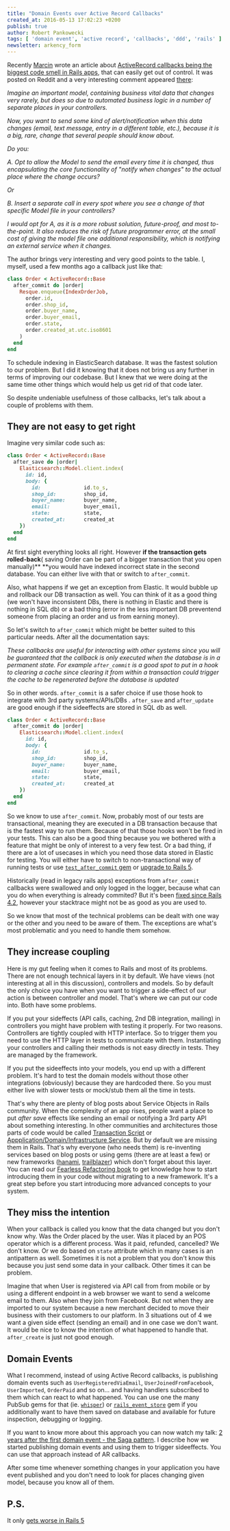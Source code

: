 ```yaml
---
title: "Domain Events over Active Record Callbacks"
created_at: 2016-05-13 17:02:23 +0200
publish: true
author: Robert Pankowecki
tags: [ 'domain event', 'active record', 'callbacks', 'ddd', 'rails' ]
newsletter: arkency_form
---
```


Recently [Marcin](https://twitter.com/killavus) wrote an article about [ActiveRecord callbacks being the biggest code smell in Rails apps](https://medium.com/planet-arkency/the-biggest-rails-code-smell-you-should-avoid-to-keep-your-app-healthy-a61fd75ab2d3#.q537fl3g5), that can easily get out of control. It was posted on Reddit and a very interesting comment appeared [there](https://www.reddit.com/r/ruby/comments/4hr125/the_biggest_rails_code_smell_you_should_avoid_to/):

<!-- more -->

_Imagine an important model, containing business vital data that changes very rarely, but does so due to automated business logic in a number of separate places in your controllers._

_Now, you want to send some kind of alert/notification when this data changes (email, text message, entry in a different table, etc.), because it is a big, rare, change that several people should know about._

_Do you:_

_A. Opt to allow the Model to send the email every time it is changed, thus encapsulating the core functionality of "notify when changes" to the actual place where the change occurs?_

_Or_

_B. Insert a separate call in every spot where you see a change of that specific Model file in your controllers?_

_I would opt for A, as it is a more robust solution, future-proof, and most to-the-point. It also reduces the risk of future programmer error, at the small cost of giving the model file one additional responsibility, which is notifying an external service when it changes._

  
The author brings very interesting and very good points to the table. I, myself, used a few months ago a callback just like that:

```ruby
class Order < ActiveRecord::Base  
  after_commit do |order|  
    Resque.enqueue(IndexOrderJob,  
      order.id,  
      order.shop_id,  
      order.buyer_name,  
      order.buyer_email,  
      order.state,  
      order.created_at.utc.iso8601  
    )  
  end  
end
```

To schedule indexing in ElasticSearch database. It was the fastest solution to our problem. But I did it knowing that it does not bring us any further in terms of improving our codebase. But I knew that we were doing at the same time other things which would help us get rid of that code later.

So despite undeniable usefulness of those callbacks, let's talk about a couple of problems with them.  

## They are not easy to get right

Imagine very similar code such as:

```ruby
class Order < ActiveRecord::Base  
  after_save do |order|  
    Elasticsearch::Model.client.index(  
      id: id,   
      body: {  
        id:              id.to_s,  
        shop_id:         shop_id,  
        buyer_name:      buyer_name,  
        email:           buyer_email,  
        state:           state,  
        created_at:      created_at  
    })  
  end  
end
```

At first sight everything looks all right. However **if the transaction gets rolled-back**( saving Order can be part of a bigger transaction that you open manually)** **you would have indexed incorrect state in the second database. You can either live with that or switch to `after_commit`.

Also, what happens if we get an exception from Elastic. It would bubble up and rollback our DB transaction as well. You can think of it as a good thing (we won't have inconsistent DBs, there is nothing in Elastic and there is nothing in SQL db) or a bad thing (error in the less important DB preventend someone from placing an order and us from earning money).

So let's switch to `after_commit` which might be better suited to this particular needs. After all the documentation says:

_These callbacks are useful for interacting with other systems since you will be guaranteed that the callback is only executed when the database is in a permanent state. For example `after_commit` is a good spot to put in a hook to clearing a cache since clearing it from within a transaction could trigger the cache to be regenerated before the database is updated_

So in other words. `after_commit` is a safer choice if use those hook to integrate with 3rd party systems/APIs/DBs . `after_save` and `after_update` are good enough if the sideeffects are stored in SQL db as well.

```ruby
class Order < ActiveRecord::Base  
  after_commit do |order|  
    Elasticsearch::Model.client.index(  
      id: id,   
      body: {  
        id:              id.to_s,  
        shop_id:         shop_id,  
        buyer_name:      buyer_name,  
        email:           buyer_email,  
        state:           state,  
        created_at:      created_at  
    })  
  end  
end
```

So we know to use `after_commit`. Now, probably most of our tests are transactional, meaning they are executed in a DB transaction because that is the fastest way to run them. Because of that those hooks won't be fired in your tests. This can also be a good thing because you we bothered with a feature that might be only of interest to a very few test. Or a bad thing, if there are a lot of usecases in which you need those data stored in Elastic for testing. You will either have to switch to non-transactional way of running tests or use [`test_after_commit` gem](https://github.com/grosser/test_after_commit) or [upgrade to Rails 5](https://github.com/rails/rails/pull/18458).

Historically (read in legacy rails apps) exceptions from `after_commit` callbacks were swallowed and only logged in the logger, because what can you do when everything is already commited? But it's been [fixed since Rails 4.2](https://github.com/rails/rails/pull/14488), however your stacktrace might not be as good as you are used to.

So we know that most of the technical problems can be dealt with one way or the other and you need to be aware of them. The exceptions are what's most problematic and you need to handle them somehow.  

## They increase coupling

Here is my gut feeling when it comes to Rails and most of its problems. There are not enough technical layers in it by default. We have views (not interesting at all in this discussion), controllers and models. So by default the only choice you have when you want to trigger a side-effect of our action is between controller and model. That's where we can put our code into. Both have some problems.

If you put your sideffects (API calls, caching, 2nd DB integration, mailing) in controllers you might have problem with testing it properly. For two reasons. Controllers are tightly coupled with HTTP interface. So to trigger them you need to use the HTTP layer in tests to communicate with them. Instantiating your controllers and calling their methods is not easy directly in tests. They are managed by the framework.

If you put the sideeffects into your models, you end up with a different problem. It's hard to test the domain models without those other integrations (obviously) because they are hardcoded there. So you must either live with slower tests or mock/stub them all the time in tests.

That's why there are plenty of blog posts about Service Objects in Rails community. When the complexity of an app rises, people want a place to put _after save_ effects like sending an email or notifying a 3rd party API about something interesting. In other communities and architectures those parts of code would be called [Transaction Script](http://martinfowler.com/eaaCatalog/transactionScript.html) or [Appplication/Domain/Infrastructure Service](http://gorodinski.com/blog/2012/04/14/services-in-domain-driven-design-ddd/). But by default we are missing them in Rails. That's why everyone (who needs them) is re-inventing services based on blog posts or using gems (there are at least a few) or new frameworks ([hanami](http://hanamirb.org/), [trailblazer](https://github.com/apotonick/trailblazer)) which don't forget about this layer.
You can read our [Fearless Refactoring book](http://rails-refactoring.com/) to get knowledge how to start introducing them in your code without migrating to a new framework. It's a great step before you start introducing more advanced concepts to your system.

## They miss the intention

When your callback is called you know that the data changed but you don't know why. Was the Order placed by the user. Was it placed by an POS operator which is a different process. Was it paid, refunded, cancelled? We don't know. Or we do based on `state` attribute which in many cases is an antipattern as well. Sometimes it is not a problem that you don't know this because you just send some data in your callback. Other times it can be problem.

Imagine that when User is registered via API call from from mobile or by using a different endpoint in a web browser we want to send a welcome email to them. Also when they join from Facebook. But not when they are imported to our system because a new merchant decided to move their business with their customers to our platform. In 3 situations out of 4 we want a given side effect (sending an email) and in one case we don't want. It would be nice to know the intention of what happened to handle that. `after_create` is just not good enough.  

## Domain Events

What I recommend, instead of using Active Record callbacks, is publishing domain events such as `UserRegisteredViaEmail`, `UserJoinedFromFacebook`, `UserImported`, `OrderPaid` and so on... and having handlers subscribed to them which can react to what happened. You can use one the many PubSub gems for that (ie. [`whisper`](https://github.com/krisleech/wisper)) or [`rails_event_store`](http://railseventstore.arkency.com/docs/publish.html) gem if you additionally want to have them saved on database and available for future inspection, debugging or logging.

If you want to know more about this approach you can now watch my talk: [2 years after the first domain event - the Saga pattern](https://blog.arkency.com/course/saga/). I describe how we started publishing domain events and using them to trigger sideeffects. You can use that approach instead of AR callbacks.

After some time whenever something changes in your application you have event published and you don't need to look for places changing given model, because you know all of them.

## P.S.

It only [gets worse in Rails 5](https://www.reddit.com/r/ruby/comments/4j3097/rails_5_activerecord_suppress_a_step_too_far/)
